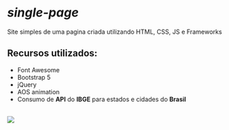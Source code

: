 # _single-page_
 Site simples de uma pagina criada utilizando HTML, CSS, JS e  Frameworks

## Recursos utilizados:
- Font Awesome
- Bootstrap 5
- jQuery
- AOS animation
- Consumo de **API** do **IBGE** para estados e cidades do **Brasil**
<br>

<img src="https://www.tutorialrepublic.com/lib/images/bootstrap-5.0-illustration.png">

